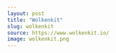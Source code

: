 ```yaml
---
layout: post
title: "Wolkenkit"
slug: wolkenkit
source: https://www.wolkenkit.io/
image: wolkenkit.png
---
```

